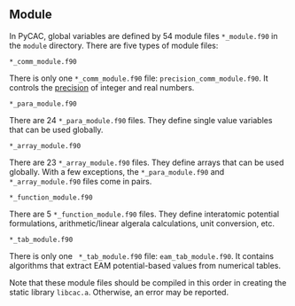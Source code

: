 ## Module

In PyCAC, global variables are defined by 54 module files `*_module.f90` in the `module` directory. There are five types of module files:

	*_comm_module.f90

There is only one `*_comm_module.f90` file: `precision_comm_module.f90`. It controls the [precision](precision.md) of integer and real numbers.

	*_para_module.f90
	
There are 24 `*_para_module.f90` files. They define single value variables that can be used globally.

	*_array_module.f90

There are 23 `*_array_module.f90` files. They define arrays that can be used globally. With a few exceptions, the `*_para_module.f90` and `*_array_module.f90` files come in pairs.

	*_function_module.f90

There are 5 `*_function_module.f90` files. They define interatomic potential formulations, arithmetic/linear algerala calculations, unit conversion, etc.

	*_tab_module.f90

There is only one `	*_tab_module.f90` file: `eam_tab_module.f90`. It contains algorithms that extract EAM potential-based values from numerical tables. 

Note that these module files should be compiled in this order in creating the static library `libcac.a`. Otherwise, an error may be reported.


